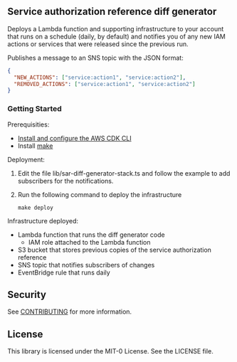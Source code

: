 ## Service authorization reference diff generator

Deploys a Lambda function and supporting infrastructure to your account that runs on a schedule (daily, by default) and notifies you of any new IAM actions or services that were released since the previous run.

Publishes a message to an SNS topic with the JSON format:

```json
{
  "NEW_ACTIONS": ["service:action1", "service:action2"],
  "REMOVED_ACTIONS": ["service:action1", "service:action2"]
}
```

### Getting Started

Prerequisities:

- [Install and configure the AWS CDK CLI](https://docs.aws.amazon.com/cdk/v2/guide/getting_started.html#getting_started_install)
- Install [make](https://www.gnu.org/software/make/manual/make.html)

Deployment:

1. Edit the file lib/sar-diff-generator-stack.ts and follow the example to add subscribers for the notifications.

2. Run the following command to deploy the infrastructure
   ```
   make deploy
   ```

Infrastructure deployed:

- Lambda function that runs the diff generator code
  - IAM role attached to the Lambda function
- S3 bucket that stores previous copies of the service authorization reference
- SNS topic that notifies subscribers of changes
- EventBridge rule that runs daily

## Security

See [CONTRIBUTING](CONTRIBUTING.md#security-issue-notifications) for more information.

## License

This library is licensed under the MIT-0 License. See the LICENSE file.

